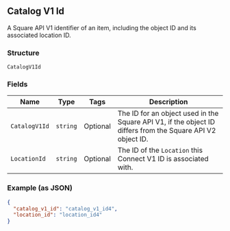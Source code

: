 ## Catalog V1 Id

A Square API V1 identifier of an item, including the object ID and its associated location ID.

### Structure

`CatalogV1Id`

### Fields

| Name | Type | Tags | Description |
|  --- | --- | --- | --- |
| `CatalogV1Id` | `string` | Optional | The ID for an object used in the Square API V1, if the object ID differs from the Square API V2 object ID. |
| `LocationId` | `string` | Optional | The ID of the `Location` this Connect V1 ID is associated with. |

### Example (as JSON)

```json
{
  "catalog_v1_id": "catalog_v1_id4",
  "location_id": "location_id4"
}
```

